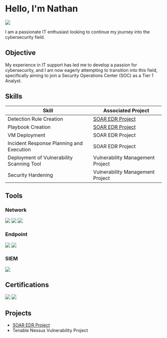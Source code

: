 # Hello, I'm Nathan
<a href="https://linkedin.com/in/nathan-paredes-20524a323"><img src="https://img.shields.io/badge/-LinkedIn-0072b1?&style=for-the-badge&logo=linkedin&logoColor=white" /></a>


I am a passionate IT enthusiast looking to continue my journey into the cybersecurity field.

## Objective

My experience in IT support has led me to develop a passion for cybersecurity, and I am now eagerly attempting to transition into this field, specifically aiming to join a Security Operations Center (SOC) as a Tier 1 Analyst.

## Skills

| Skill                                         | Associated Project         |
|-----------------------------------------------|----------------------------|
| Detection Rule Creation          | <a href="https://github.com/N7Cyber/SOAR-EDR-Project/tree/main">SOAR EDR Project</a>|
| Playbook Creation |<a href="https://github.com/N7Cyber/SOAR-EDR-Project/tree/main">SOAR EDR Project</a>  |
| VM Deployment        |SOAR EDR Project|
| Incident Response Planning and Execution      | SOAR EDR Project |
| Deployment of Vulnerability Scanning Tool | Vulnerability Management Project |
| Security Hardening | Vulnerability Management Project |

## Tools


### Network
<div>
    <img src="https://img.shields.io/badge/-Wireshark-1679A7?&style=for-the-badge&logo=Wireshark&logoColor=white" />
    <img src="https://img.shields.io/badge/-Nmap-000000?&style=for-the-badge&logo=nmap&logoColor=white" />
    <img src="https://img.shields.io/badge/-Tenable%20Nessus-003D6C?&style=for-the-badge&logo=nessus&logoColor=white" />
</div>

### Endpoint
<div>
    <img src="https://img.shields.io/badge/-Microsoft_Defender_for_Endpoint-00A4EF?&style=for-the-badge&logo=Microsoft&logoColor=white" />
    <img src="https://img.shields.io/badge/-LimaCharlie-1E1E1E?&style=for-the-badge&logo=lima-charlie&logoColor=white" />
</div>

### SIEM
<div>
  <img src="https://img.shields.io/badge/-Splunk-000000?&style=for-the-badge&logo=Splunk&logoColor=white" />
</div>

## Certifications
<div>
<img src="https://img.shields.io/badge/-Security%2B-FF0000?&style=for-the-badge&logo=CompTIA&logoColor=white" />
<img src="https://img.shields.io/badge/-Google%20Cybersecurity-4285F4?&style=for-the-badge&logo=google&logoColor=white" />

</div>

## Projects
- <a href="https://github.com/N7Cyber/SOAR-EDR-Project/tree/main">SOAR EDR Project</a>
- Tenable Nessus Vulnerability Project
